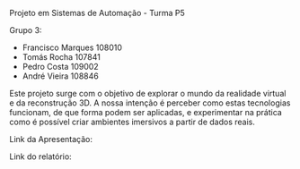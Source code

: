 Projeto em Sistemas de Automação - Turma P5

Grupo 3:
- Francisco Marques 108010
- Tomás Rocha 107841
- Pedro Costa 109002
- André Vieira 108846

Este projeto surge com o objetivo de explorar o mundo da realidade virtual e da reconstrução 3D. A nossa intenção é perceber como estas tecnologias funcionam, 
de que forma podem ser aplicadas, e experimentar na prática como é possível criar ambientes imersivos a partir de dados reais.

Link da Apresentação:

Link do relatório:

